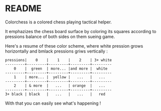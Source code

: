 
# README

Colorchess is a colored chess playing tactical helper.

It emphazizes the chess board surface by coloring its squares according to pressions balance of both sides on them sueing game.

Here's a resume of these color scheme, where white pression grows horizontally and bmlack pressions griws vertically :

    pressions|    0    |    1    |    2    | 3+ white
    ---------+---------+---------+---------+---------
        0    |  green  | more... |and more |  white
    ---------+---------+---------+---------+---------
        1    | more... |  yellow |   ...   |   ...
    ---------+---------+---------+---------+---------
        2    | & more  |   ...   | orange  |   ...
    ---------+---------+---------+---------+---------
    3+ black | black   |   ...   |   ...   |   red

With that you can easily see what's happening !



